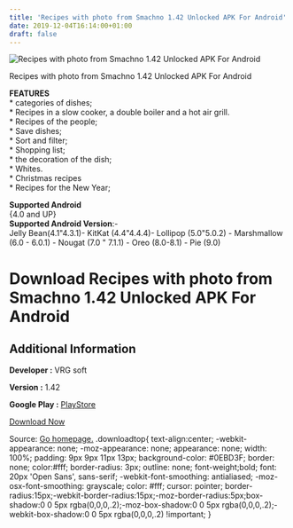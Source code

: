 ```yaml
---
title: 'Recipes with photo from Smachno 1.42 Unlocked APK For Android'
date: 2019-12-04T16:14:00+01:00
draft: false
---
```


![Recipes with photo from Smachno 1.42 Unlocked APK For Android](https://i0.wp.com/apkhome.net/wp-content/uploads/2019/12/Recipes-with-photo-from-Smachno-1.42-Unlocked.png "Recipes with photo from Smachno 1.42 Unlocked APK For Android")

  

Recipes with photo from Smachno 1.42 Unlocked APK For Android

**FEATURES**  
\* categories of dishes;  
\* Recipes in a slow cooker, a double boiler and a hot air grill.  
\* Recipes of the people;  
\* Save dishes;  
\* Sort and filter;  
\* Shopping list;  
\* the decoration of the dish;  
\* Whites.  
\* Christmas recipes  
\* Recipes for the New Year;

**Supported Android**  
{4.0 and UP}  
**Supported Android Version**:-  
Jelly Bean(4.1"4.3.1)- KitKat (4.4"4.4.4)- Lollipop (5.0"5.0.2) - Marshmallow (6.0 - 6.0.1) - Nougat (7.0 " 7.1.1) - Oreo (8.0-8.1) - Pie (9.0)

Download Recipes with photo from Smachno 1.42 Unlocked APK For Android
======================================================================

Additional Information
----------------------

**Developer :** VRG soft

**Version :** 1.42

**Google Play :** [PlayStore](https://play.google.com/store/apps/details?id=net.vrgsogt.smachno&hl=en)

  

[Download Now](https://store4app.co/post/recipes-with-photo-from-smachno-1-42-unlocked-apk-for-android_1575472278)

  
Source: [Go homepage.](https://store4app.co/post/recipes-with-photo-from-smachno-1-42-unlocked-apk-for-android_1575472278) .downloadtop{ text-align:center; -webkit-appearance: none; -moz-appearance: none; appearance: none; width: 100%; padding: 9px 9px 11px 13px; background-color: #0EBD3F; border: none; color:#fff; border-radius: 3px; outline: none; font-weight;bold; font: 20px 'Open Sans', sans-serif; -webkit-font-smoothing: antialiased; -moz-osx-font-smoothing: grayscale; color: #fff; cursor: pointer; border-radius:15px;-webkit-border-radius:15px;-moz-border-radius:5px;box-shadow:0 0 5px rgba(0,0,0,.2);-moz-box-shadow:0 0 5px rgba(0,0,0,.2);-webkit-box-shadow:0 0 5px rgba(0,0,0,.2) !important; }